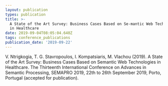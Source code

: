```yaml
---
layout: publication
types: publication
title: >-
  A State of the Art Survey: Business Cases Based on Se-mantic Web Technologies
  in Healthcare
date: 2019-09-04T08:05:04.640Z
tags: conference_publications
publication_date: '2019-09-22'
---
```

V. Ntrigkogia, T. G. Stavropoulos, I. Kompatsiaris, M. Vlachou (2019). A State of the Art Survey: Business Cases Based on Semantic Web Technologies in Healthcare. The Thirteenth International Conference on Advances in Semantic Processing, SEMAPRO 2019, 22th to 26th September 2019, Porto, Portugal (accepted for publication).

